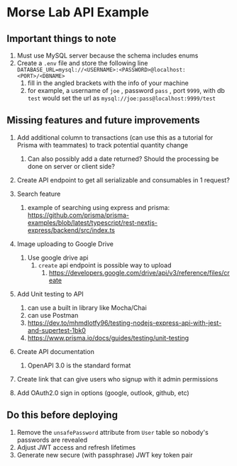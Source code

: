 # Morse Lab API Example

## Important things to note

1. Must use MySQL server because the schema includes enums
2. Create a `.env` file and store the following line `DATABASE_URL=mysql://<USERNAME>:<PASSWORD>@localhost:<PORT>/<DBNAME>`
   1. fill in the angled brackets with the info of your machine
   1. for example, a username of `joe` , password `pass` , port `9999`, with db `test`  would set the url as `mysql://joe:pass@localhost:9999/test`

## Missing features and future improvements

1. Add additional column to transactions (can use this as a tutorial for Prisma with teammates) to track potential quantity change
   1. Can also possibly add a date returned? Should the processing be done on server or client side?

2. Create API endpoint to get all serializable and consumables in 1 request?
3. Search feature
   1. example of searching using express and prisma: https://github.com/prisma/prisma-examples/blob/latest/typescript/rest-nextjs-express/backend/src/index.ts
4. Image uploading to Google Drive
   1. Use google drive api
      1. `create` api endpoint is possible way to upload 
         1. https://developers.google.com/drive/api/v3/reference/files/create
5. Add Unit testing to API
   1. can use a built in library like Mocha/Chai
   2. can use Postman 
   2. https://dev.to/mhmdlotfy96/testing-nodejs-express-api-with-jest-and-supertest-1bk0
   2. https://www.prisma.io/docs/guides/testing/unit-testing
6. Create API documentation
   1. OpenAPI 3.0 is the standard format
7. Create link that can give users who signup with it admin permissions
8. Add OAuth2.0 sign in options (google, outlook, github, etc)



## Do this before deploying

1. Remove the `unsafePassword` attribute from `User` table so nobody's passwords are revealed
2. Adjust JWT access and refresh lifetimes
3. Generate new secure (with passphrase) JWT key token pair

